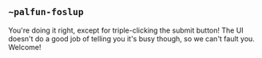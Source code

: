## `~palfun-foslup`
You're doing it right, except for triple-clicking the submit button! The UI doesn't do a good job of telling you it's busy though, so we can't fault you.  
Welcome!